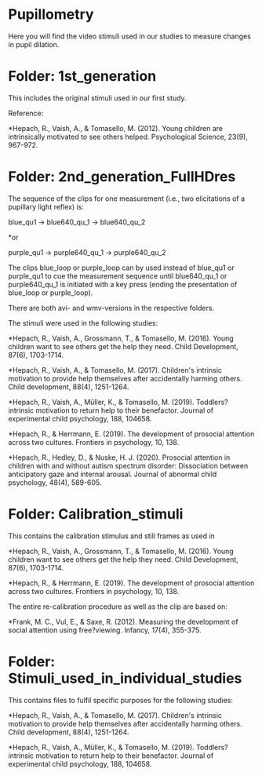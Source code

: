 # Pupillometry

Here you will find the video stimuli used in our studies to measure changes in pupil dilation.

# Folder: 1st_generation

This includes the original stimuli used in our first study.

Reference:

*Hepach, R., Vaish, A., & Tomasello, M. (2012). Young children are intrinsically motivated to see others helped. Psychological Science, 23(9), 967-972.

# Folder: 2nd_generation_FullHDres

The sequence of the clips for one measurement (i.e., two elicitations of a pupillary light reflex) is:

blue_qu1 -> blue640_qu_1 -> blue640_qu_2

*or

purple_qu1 -> purple640_qu_1 -> purple640_qu_2

The clips blue_loop or purple_loop can by used instead of blue_qu1 or purple_qu1 to cue the measurement sequence until blue640_qu_1 or purple640_qu_1 is initiated with a key press (ending the presentation of blue_loop or purple_loop).

There are both avi- and wmv-versions in the respective folders.

The stimuli were used in the following studies:

*Hepach, R., Vaish, A., Grossmann, T., & Tomasello, M. (2016). Young children want to see others get the help they need. Child Development, 87(6), 1703-1714.

*Hepach, R., Vaish, A., & Tomasello, M. (2017). Children's intrinsic motivation to provide help themselves after accidentally harming others. Child development, 88(4), 1251-1264.

*Hepach, R., Vaish, A., Müller, K., & Tomasello, M. (2019). Toddlers? intrinsic motivation to return help to their benefactor. Journal of experimental child psychology, 188, 104658.

*Hepach, R., & Herrmann, E. (2019). The development of prosocial attention across two cultures. Frontiers in psychology, 10, 138.

*Hepach, R., Hedley, D., & Nuske, H. J. (2020). Prosocial attention in children with and without autism spectrum disorder: Dissociation between anticipatory gaze and internal arousal. Journal of abnormal child psychology, 48(4), 589-605.

# Folder: Calibration_stimuli

This contains the calibration stimulus and still frames as used in 

*Hepach, R., Vaish, A., Grossmann, T., & Tomasello, M. (2016). Young children want to see others get the help they need. Child Development, 87(6), 1703-1714.

*Hepach, R., & Herrmann, E. (2019). The development of prosocial attention across two cultures. Frontiers in psychology, 10, 138.

The entire re-calibration procedure as well as the clip are based on:

*Frank, M. C., Vul, E., & Saxe, R. (2012). Measuring the development of social attention using free?viewing. Infancy, 17(4), 355-375.

# Folder: Stimuli_used_in_individual_studies

This contains files to fulfil specific purposes for the following studies:

*Hepach, R., Vaish, A., & Tomasello, M. (2017). Children's intrinsic motivation to provide help themselves after accidentally harming others. Child development, 88(4), 1251-1264.

*Hepach, R., Vaish, A., Müller, K., & Tomasello, M. (2019). Toddlers? intrinsic motivation to return help to their benefactor. Journal of experimental child psychology, 188, 104658.
